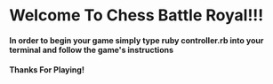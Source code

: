 # Welcome To Chess Battle Royal!!!

#### In order to begin your game simply type ruby controller.rb into your terminal and follow the game's instructions

#### Thanks For Playing!